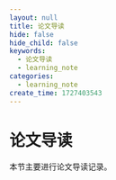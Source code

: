 ```yaml
---
layout: null
title: 论文导读
hide: false
hide_child: false
keywords:
  - 论文导读
  - learning_note
categories:
  - learning_note
create_time: 1727403543
---
```



# 论文导读

本节主要进行论文导读记录。

